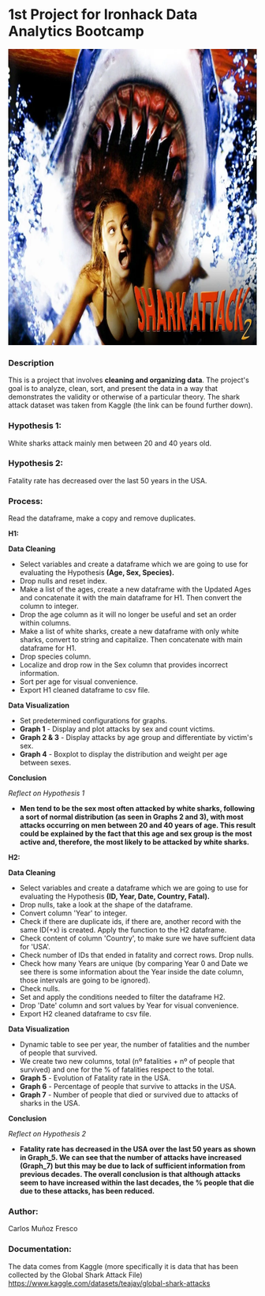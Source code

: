# 1st Project for Ironhack Data Analytics Bootcamp

<img src="images/Other/Readme Photo.webp" width="1440" height="600">

### Description
This is a project that involves __cleaning and organizing data__. The project's goal is to analyze, clean, sort, and present the data in a way that demonstrates the validity or otherwise of a particular theory. The shark attack dataset was taken from Kaggle (the link can be found further down).

### Hypothesis 1: 
White sharks attack mainly men between 20 and 40 years old.


### Hypothesis 2: 
Fatality rate has decreased over the last 50 years in the USA.

### Process: 
Read the dataframe, make a copy and remove duplicates.

__H1:__

__Data Cleaning__ 
- Select variables and create a dataframe which we are going to use for evaluating the Hypothesis __(Age, Sex, Species).__
- Drop nulls and reset index.
- Make a list of the ages, create a new dataframe with the Updated Ages and concatenate it with the main dataframe for H1. Then convert the column to integer.
- Drop the age column as it will no longer be useful and set an order within columns.
- Make a list of white sharks, create a new dataframe with only white sharks, convert to string and capitalize. Then concatenate with main dataframe for H1.
- Drop species column.
- Localize and drop row in the Sex column that provides incorrect information.
- Sort per age for visual convenience.
- Export H1 cleaned dataframe to csv file.


__Data Visualization__
- Set predetermined configurations for graphs.
- __Graph 1__ - Display and plot attacks by sex and count victims.
- __Graph 2 & 3__ - Display attacks by age group and differentiate by victim's sex.
- __Graph 4__ - Boxplot to display the distribution and weight per age between sexes.

__Conclusion__

*Reflect on Hypothesis 1*
- __Men tend to be the sex most often attacked by white sharks, following a sort of normal distribution (as seen in Graphs 2 and 3), with most attacks occurring on men between 20 and 40 years of age. This result could be explained by the fact that this age and sex group is the most active and, therefore, the most likely to be attacked by white sharks.__

__H2:__

__Data Cleaning__
- Select variables and create a dataframe which we are going to use for evaluating the Hypothesis __(ID, Year, Date, Country, Fatal).__
- Drop nulls, take a look at the shape of the dataframe.
- Convert column 'Year' to integer.
- Check if there are duplicate ids, if there are, another record with the same ID(+x) is created. Apply the function to the H2 dataframe.
- Check content of column 'Country', to make sure we have suffcient data for 'USA'.
- Check number of IDs that ended in fatality and correct rows. Drop nulls.
- Check how many Years are unique (by comparing Year 0 and Date we see there is some information about the Year inside the date column, those intervals are going to be ignored).
- Check nulls.
- Set and apply the conditions needed to filter the dataframe H2.
- Drop 'Date' column and sort values by Year for visual convenience.
- Export H2 cleaned dataframe to csv file.

__Data Visualization__ 
- Dynamic table to see per year, the number of fatalities and the number of people that survived.
- We create two new columns, total (nº fatalities + nº of people that survived) and one for the % of fatalities respect to the total.
- __Graph 5__ - Evolution of Fatality rate in the USA.
- __Graph 6__ - Percentage of people that survive to attacks in the USA.
- __Graph 7__ - Number of people that died or survived due to attacks of sharks in the USA.

__Conclusion__

*Reflect on Hypothesis 2*
- __Fatality rate has decreased in the USA over the last 50 years as shown in Graph_5. We can see that the number of attacks have increased (Graph_7) but this may be due to lack of sufficient information from previous decades. The overall conclusion is that although attacks seem to have increased within the last decades, the % people that die due to these attacks, has been reduced.__

### Author:
Carlos Muñoz Fresco

### Documentation: 
The data comes from Kaggle (more specifically it is data that has been collected by the Global Shark Attack File) https://www.kaggle.com/datasets/teajay/global-shark-attacks

